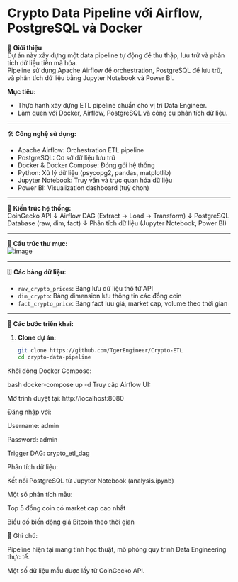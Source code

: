 # Crypto Data Pipeline với Airflow, PostgreSQL và Docker

🚀 **Giới thiệu**  
Dự án này xây dựng một data pipeline tự động để thu thập, lưu trữ và phân tích dữ liệu tiền mã hóa.  
Pipeline sử dụng Apache Airflow để orchestration, PostgreSQL để lưu trữ, và phân tích dữ liệu bằng Jupyter Notebook và Power BI.

**Mục tiêu:**  
- Thực hành xây dựng ETL pipeline chuẩn cho vị trí Data Engineer.  
- Làm quen với Docker, Airflow, PostgreSQL và công cụ phân tích dữ liệu.

---

🛠️ **Công nghệ sử dụng:**  
- Apache Airflow: Orchestration ETL pipeline  
- PostgreSQL: Cơ sở dữ liệu lưu trữ  
- Docker & Docker Compose: Đóng gói hệ thống  
- Python: Xử lý dữ liệu (psycopg2, pandas, matplotlib)  
- Jupyter Notebook: Truy vấn và trực quan hóa dữ liệu  
- Power BI: Visualization dashboard (tuỳ chọn)

---

🧩 **Kiến trúc hệ thống:**  
CoinGecko API 
   ↓ 
Airflow DAG (Extract → Load → Transform) 
   ↓
PostgreSQL Database (raw, dim, fact) 
   ↓ 
Phân tích dữ liệu (Jupyter Notebook, Power BI)

---

📂 **Cấu trúc thư mục:**  
![image](https://github.com/user-attachments/assets/93f7b7fc-64b1-49a7-9126-06de71c25613)

---

🗄️ **Các bảng dữ liệu:**  
- `raw_crypto_prices`: Bảng lưu dữ liệu thô từ API  
- `dim_crypto`: Bảng dimension lưu thông tin các đồng coin  
- `fact_crypto_price`: Bảng fact lưu giá, market cap, volume theo thời gian

---

🎯 **Các bước triển khai:**  
1. **Clone dự án:**
   ```bash
   git clone https://github.com/TgerEngineer/Crypto-ETL
   cd crypto-data-pipeline
Khởi động Docker Compose:

bash
docker-compose up -d
Truy cập Airflow UI:

Mở trình duyệt tại: http://localhost:8080

Đăng nhập với:

Username: admin

Password: admin

Trigger DAG: crypto_etl_dag

Phân tích dữ liệu:

Kết nối PostgreSQL từ Jupyter Notebook (analysis.ipynb)

Một số phân tích mẫu:

Top 5 đồng coin có market cap cao nhất

Biểu đồ biến động giá Bitcoin theo thời gian

📑 Ghi chú:

Pipeline hiện tại mang tính học thuật, mô phỏng quy trình Data Engineering thực tế.

Một số dữ liệu mẫu được lấy từ CoinGecko API.
